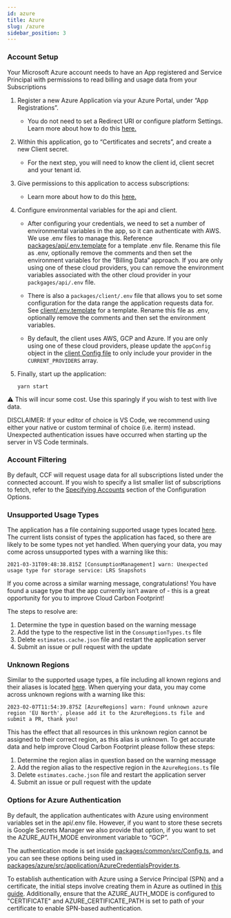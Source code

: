 ```yaml
---
id: azure
title: Azure
slug: /azure
sidebar_position: 3
---
```


### Account Setup

Your Microsoft Azure account needs to have an App registered and Service Principal with permissions to read billing and usage data from your Subscriptions

1.  Register a new Azure Application via your Azure Portal, under “App Registrations”.

    - You do not need to set a Redirect URI or configure platform Settings. Learn more about how to do this [here.](https://docs.microsoft.com/en-us/azure/active-directory/develop/quickstart-register-app)

2.  Within this application, go to “Certificates and secrets”, and create a new Client secret.

    - For the next step, you will need to know the client id, client secret and your tenant id.

3.  Give permissions to this application to access subscriptions:

    - Learn more about how to do this [here.](https://docs.microsoft.com/en-us/azure/active-directory/develop/howto-create-service-principal-portal#assign-a-role-to-the-application)

4.  Configure environmental variables for the api and client.

    - After configuring your credentials, we need to set a number of environmental variables in the app, so it can authenticate with AWS. We use .env files to manage this. Reference [packages/api/.env.template](https://github.com/cloud-carbon-footprint/cloud-carbon-footprint/blob/trunk/packages/api/.env.template) for a template .env file. Rename this file as .env, optionally remove the comments and then set the environment variables for the “Billing Data” approach. If you are only using one of these cloud providers, you can remove the environment variables associated with the other cloud provider in your `packgages/api/.env` file.

    - There is also a `packages/client/.env` file that allows you to set some configuration for the data range the application requests data for. See [client/.env.template](https://github.com/cloud-carbon-footprint/cloud-carbon-footprint/blob/trunk/packages/client/.env.template) for a template. Rename this file as .env, optionally remove the comments and then set the environment variables.

    - By default, the client uses AWS, GCP and Azure. If you are only using one of these cloud providers, please update the `appConfig` object in the [client Config file](https://github.com/cloud-carbon-footprint/cloud-carbon-footprint/blob/trunk/packages/client/src/Config.ts) to only include your provider in the `CURRENT_PROVIDERS` array.

5.  Finally, start up the application:

        yarn start

⚠️ This will incur some cost. Use this sparingly if you wish to test with live data.

DISCLAIMER: If your editor of choice is VS Code, we recommend using either your native or custom terminal of choice (i.e. iterm) instead. Unexpected authentication issues have occurred when starting up the server in VS Code terminals.

### Account Filtering
By default, CCF will request usage data for all subscriptions listed under the connected account. If you wish to specify a list smaller list of subscriptions to fetch, refer to the [Specifying Accounts](../ConfigurationOptions/PerformanceConsiderations.md#specifying-accounts) section of the Configuration Options.

### Unsupported Usage Types

The application has a file containing supported usage types located [here](https://github.com/cloud-carbon-footprint/cloud-carbon-footprint/blob/trunk/packages/azure/src/lib/ConsumptionTypes.ts). The current lists consist of types the application has faced, so there are likely to be some types not yet handled. When querying your data, you may come across unsupported types with a warning like this:

`2021-03-31T09:48:38.815Z [ConsumptionManagement] warn: Unexpected usage type for storage service: LRS Snapshots`

If you come across a similar warning message, congratulations! You have found a usage type that the app currently isn’t aware of - this is a great opportunity for you to improve Cloud Carbon Footprint!

The steps to resolve are:

1. Determine the type in question based on the warning message
2. Add the type to the respective list in the `ConsumptionTypes.ts` file
3. Delete `estimates.cache.json` file and restart the application server
4. Submit an issue or pull request with the update

### Unknown Regions

Similar to the supported usage types, a file including all known regions and their aliases is located [here](https://github.com/cloud-carbon-footprint/cloud-carbon-footprint/blob/trunk/packages/azure/src/lib/AzureRegions.ts). When querying your data, you may come across unknown regions with a warning like this: 

`2023-02-07T11:54:39.875Z [AzureRegions] warn: Found unknown azure region 'EU North', please add it to the AzureRegions.ts file and submit a PR, thank you!`

This has the effect that all resources in this unknown region cannot be assigned to their correct region, as this alias is unknown. To get accurate data and help improve Cloud Carbon Footprint please follow these steps:

1. Determine the region alias in question based on the warning message
2. Add the region alias to the respective region in the `AzureRegions.ts` file
3. Delete `estimates.cache.json` file and restart the application server
4. Submit an issue or pull request with the update

### Options for Azure Authentication

By default, the application authenticates with Azure using environment variables set in the api/.env file. However, if you want to store these secrets is Google Secrets Manager we also provide that option, if you want to set the AZURE_AUTH_MODE environment variable to “GCP”.

The authentication mode is set inside [packages/common/src/Config.ts](https://github.com/cloud-carbon-footprint/cloud-carbon-footprint/blob/trunk/packages/common/src/Config.ts), and you can see these options being used in [packages/azure/src/application/AzureCredentialsProvider.ts](https://github.com/cloud-carbon-footprint/cloud-carbon-footprint/blob/trunk/packages/azure/src/application/AzureCredentialsProvider.ts).

To establish authentication with Azure using a Service Principal (SPN) and a certificate, the initial steps involve creating them in Azure as outlined in [this guide](https://learn.microsoft.com/en-us/cli/azure/azure-cli-sp-tutorial-1?tabs=bash). Additionally, ensure that the AZURE_AUTH_MODE is configured to "CERTIFICATE" and AZURE_CERTIFICATE_PATH is set to path of your certificate to enable SPN-based authentication.

<!-- © 2021 Thoughtworks, Inc. -->
